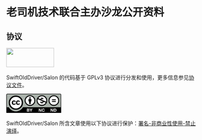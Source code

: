 # 老司机技术联合主办沙龙公开资料

## 协议

<img src='https://www.gnu.org/graphics/gplv3-127x51.png' width='127' height='51'/>

SwiftOldDriver/Salon 的代码基于 GPLv3 协议进行分发和使用，更多信息参见[协议文件](/LICENSE)。

<img src='https://raw.githubusercontent.com/EyreFree/EFArticles/master/res/cc-by-nc-nd.png' width='145.77' height='51'/>

SwiftOldDriver/Salon 所含文章使用以下协议进行保护：[署名-非商业性使用-禁止演绎](http://creativecommons.org/licenses/by-nc-nd/3.0/cn/)。
